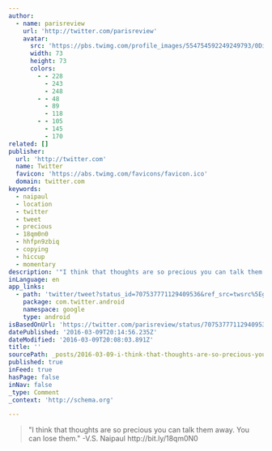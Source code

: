 ```yaml
---
author:
  - name: parisreview
    url: 'http://twitter.com/parisreview'
    avatar:
      src: 'https://pbs.twimg.com/profile_images/554754592249249793/0Di_ohBs_bigger.jpeg'
      width: 73
      height: 73
      colors:
        - - 228
          - 243
          - 248
        - - 48
          - 89
          - 118
        - - 105
          - 145
          - 170
related: []
publisher:
  url: 'http://twitter.com'
  name: Twitter
  favicon: 'https://abs.twimg.com/favicons/favicon.ico'
  domain: twitter.com
keywords:
  - naipaul
  - location
  - twitter
  - tweet
  - precious
  - 18qm0n0
  - hhfpn9zbiq
  - copying
  - hiccup
  - momentary
description: '"I think that thoughts are so precious you can talk them away. You can lose them." -V.S. Naipaul http://bit.ly/18qm0N0'
inLanguage: en
app_links:
  - path: 'twitter/tweet?status_id=707537771129409536&ref_src=twsrc%5Egoogle%7Ctwcamp%5Eandroidseo%7Ctwgr%5Estatus%7Ctwterm%5E707537771129409536'
    package: com.twitter.android
    namespace: google
    type: android
isBasedOnUrl: 'https://twitter.com/parisreview/status/707537771129409536'
datePublished: '2016-03-09T20:14:56.235Z'
dateModified: '2016-03-09T20:08:03.891Z'
title: ''
sourcePath: _posts/2016-03-09-i-think-that-thoughts-are-so-precious-you-can-talk-them-awa.md
published: true
inFeed: true
hasPage: false
inNav: false
_type: Comment
_context: 'http://schema.org'

---
```

> "I think that thoughts are so precious you can talk them away&period; You can lose them&period;" -V&period;S&period; Naipaul http&colon;&sol;&sol;bit&period;ly&sol;18qm0N0